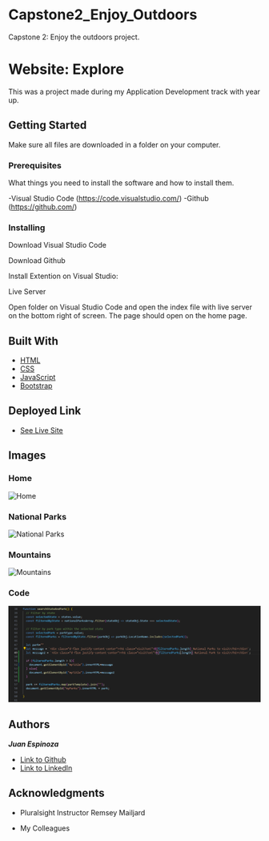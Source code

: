 # Capstone2_Enjoy_Outdoors

 Capstone 2: Enjoy the outdoors project.

# Website: Explore

This was a project made during my Application Development track with year up.  

## Getting Started

Make sure all files are downloaded in a folder on your computer.  

### Prerequisites

What things you need to install the software and how to install them.

-Visual Studio Code (https://code.visualstudio.com/)
-Github (https://github.com/)

### Installing

Download Visual Studio Code

Download Github

Install Extention on Visual Studio:

Live Server

Open folder on Visual Studio Code and open the index file with live server on the bottom right of screen. The page should open on the home page.


## Built With

* [HTML](https://developer.mozilla.org/en-US/docs/Web/HTML)
* [CSS](https://developer.mozilla.org/en-US/docs/Web/CSS)
* [JavaScript](https://developer.mozilla.org/en-US/docs/Web/JavaScript)
* [Bootstrap](https://getbootstrap.com/)

## Deployed Link

* [See Live Site]()

## Images

### Home
![Home](images/pageImages/home-snap.PNG)

### National Parks
![National Parks](images/pageImages/nationalparks-snap.PNG)

### Mountains
![Mountains](images/pageImages/mountains-snap.PNG)

### Code
![Mountains](images/pageImages/code-snap.PNG)

## Authors

***Juan Espinoza*** 

- [Link to Github](https://github.com/JuanEspinozaCode)
- [Link to LinkedIn](https://www.linkedin.com/in/juan-espinoza-5b3410237/)

## Acknowledgments

* Pluralsight Instructor Remsey Mailjard

* My Colleagues